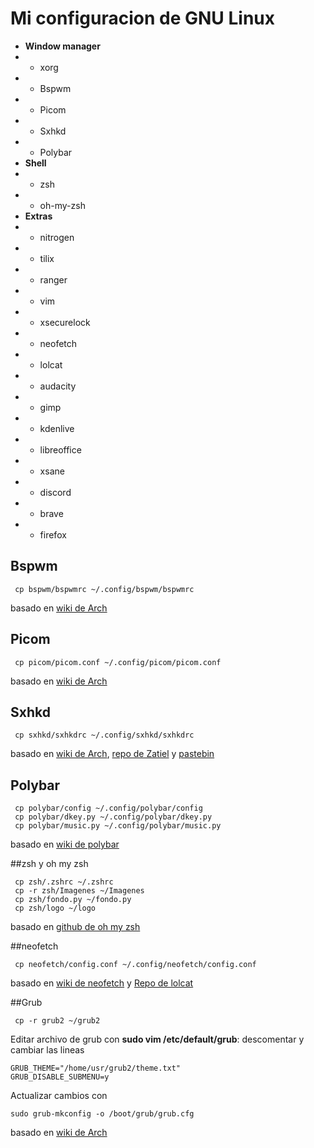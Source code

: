 # Mi configuracion de GNU Linux
* **Window manager**
* * xorg
* * Bspwm 
* * Picom
* * Sxhkd
* * Polybar
* **Shell**
* * zsh
* * oh-my-zsh
* **Extras**
* * nitrogen
* * tilix
* * ranger
* * vim
* * xsecurelock
* * neofetch
* * lolcat
* * audacity
* * gimp
* * kdenlive
* * libreoffice
* * xsane
* * discord 
* * brave
* * firefox

## Bspwm 
```
 cp bspwm/bspwmrc ~/.config/bspwm/bspwmrc
```
basado en [wiki de Arch](https://wiki.archlinux.org/title/Bspwm)

## Picom
```
 cp picom/picom.conf ~/.config/picom/picom.conf
```
basado en [wiki de Arch](https://wiki.archlinux.org/title/Picom)

## Sxhkd 
```
 cp sxhkd/sxhkdrc ~/.config/sxhkd/sxhkdrc
```
basado en [wiki de Arch](https://wiki.archlinux.org/title/Sxhkd), [repo de Zatiel](https://github.com/callmezatiel/olddotfiles) y [pastebin](https://pastebin.com/t37b6VQq)

## Polybar
```
 cp polybar/config ~/.config/polybar/config
 cp polybar/dkey.py ~/.config/polybar/dkey.py
 cp polybar/music.py ~/.config/polybar/music.py
```
basado en [wiki de polybar](https://gitlab.com/polybar/polybar/-/wikis/pages)

##zsh y oh my zsh
```
 cp zsh/.zshrc ~/.zshrc
 cp -r zsh/Imagenes ~/Imagenes
 cp zsh/fondo.py ~/fondo.py
 cp zsh/logo ~/logo
```
basado en [github de oh my zsh](https://github.com/ohmyzsh/ohmyzsh)

##neofetch
```
 cp neofetch/config.conf ~/.config/neofetch/config.conf
```
basado en [wiki de neofetch](https://github.com/dylanaraps/neofetch/wiki) y [Repo de lolcat](https://github.com/jaseg/lolcat)

##Grub
```
 cp -r grub2 ~/grub2
```
Editar archivo de grub con **sudo vim /etc/default/grub**: descomentar y cambiar las lineas 
```
GRUB_THEME="/home/usr/grub2/theme.txt"
GRUB_DISABLE_SUBMENU=y
```
Actualizar cambios con
```
sudo grub-mkconfig -o /boot/grub/grub.cfg
```

basado en [wiki de Arch](https://wiki.archlinux.org/title/GRUB)
